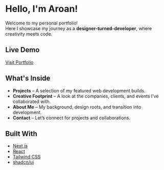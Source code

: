 # Hello, I'm Aroan!

Welcome to my personal portfolio!  
Here I showcase my journey as a **designer-turned-developer**, where creativity meets code.

## Live Demo

[Visit Portfolio](https://its-aroan.vercel.app/)

## What's Inside

- **Projects** – A selection of my featured web development builds.
- **Creative Footprint** – A look at the companies, clients, and events I’ve collaborated with.
- **About Me** – My background, design roots, and transition into development.
- **Contact** – Let’s connect for projects and collaborations.

## Built With

- [Next.js](https://nextjs.org/)
- [React](https://react.dev/)
- [Tailwind CSS](https://tailwindcss.com/)
- [shadcn/ui](https://ui.shadcn.com/)
